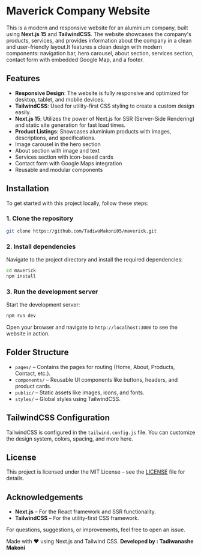 
# Maverick Company Website

This is a modern and responsive website for an aluminium company, built using **Next.js 15** and **TailwindCSS**. The website showcases the company's products, services, and provides information about the company in a clean and user-friendly layout.It features a clean design with modern components: navigation bar, hero carousel, about section, services section, contact form with embedded Google Map, and a footer.


## Features

- **Responsive Design**: The website is fully responsive and optimized for desktop, tablet, and mobile devices.
- **TailwindCSS**: Used for utility-first CSS styling to create a custom design easily.
- **Next.js 15**: Utilizes the power of Next.js for SSR (Server-Side Rendering) and static site generation for fast load times.
- **Product Listings**: Showcases aluminium products with images, descriptions, and specifications.
- Image carousel in the hero section
- About section with image and text
- Services section with icon-based cards
- Contact form with Google Maps integration
- Reusable and modular components

## Installation

To get started with this project locally, follow these steps:

### 1. Clone the repository

```bash
git clone https://github.com/TadiwaMakoni05/maverick.git
````

### 2. Install dependencies

Navigate to the project directory and install the required dependencies:

```bash
cd maverick
npm install
```

### 3. Run the development server

Start the development server:

```bash
npm run dev
```

Open your browser and navigate to `http://localhost:3000` to see the website in action.

## Folder Structure

* `pages/` – Contains the pages for routing (Home, About, Products, Contact, etc.).
* `components/` – Reusable UI components like buttons, headers, and product cards.
* `public/` – Static assets like images, icons, and fonts.
* `styles/` – Global styles using TailwindCSS.

## TailwindCSS Configuration

TailwindCSS is configured in the `tailwind.config.js` file. You can customize the design system, colors, spacing, and more here.



## License

This project is licensed under the MIT License – see the [LICENSE](LICENSE) file for details.

## Acknowledgements

* **Next.js** – For the React framework and SSR functionality.
* **TailwindCSS** – For the utility-first CSS framework.


For questions, suggestions, or improvements, feel free to open an issue.

Made with ❤️ using Next.js and Tailwind CSS.
**Developed by : Tadiwanashe Makoni**
